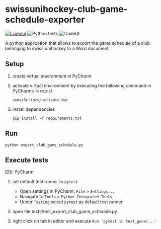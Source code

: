 # swissunihockey-club-game-schedule-exporter
[![License](https://img.shields.io/badge/license-Apache%20License%202.0-blue.svg)](https://github.com/rufer7/swissunihockey-club-game-schedule-exporter/blob/main/LICENSE)
![Python tests](https://github.com/rufer7/swissunihockey-club-game-schedule-exporter/workflows/Python%20tests/badge.svg)
![CodeQL](https://github.com/rufer7/swissunihockey-club-game-schedule-exporter/workflows/CodeQL/badge.svg)

A python application that allows to export the game schedule of a club belonging to swiss unihockey to a Word document


## Setup
1. create virtual environment in PyCharm
1. activate virtual environment by executing the following command in PyCharms `Terminal`

    `venv/Scripts/activate.bat`

1. install dependencies

    `pip install -r requirements.txt`

## Run
`python export_club_game_schedule.py`


## Execute tests
IDE: PyCharm

1. set default test runner to `pytest`

    - Open settings in PyCharm: `File` > `Settings...`
    - Navigate to `Tools` > `Python Integrated Tools`
    - Under `Testing` select `pytest` as default test runner

1. open file tests/test_export_club_game_schedule.py

1. right click on tab in editor and execute `Run 'pytest in test_gener...'`
